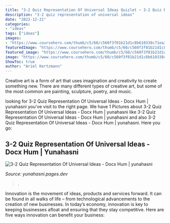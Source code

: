 ```yaml
---
title: "3-2 Quiz Representation Of Universal Ideas Quizlet ~ 3-2 Quiz Representation Of Universal Ideas"
description: "3-2 quiz representation of universal ideas"
date: "2022-12-21"
categories:
- "ideas"
tags: ["ideas"]
images:
- "https://www.coursehero.com/thumb/c5/60/c560f3f01b21d1c8b610338c71ea3c3a17358dcb_180.jpg"
featuredImage: "https://www.coursehero.com/thumb/c5/60/c560f3f01b21d1c8b610338c71ea3c3a17358dcb_180.jpg"
featured_image: "https://www.coursehero.com/thumb/c5/60/c560f3f01b21d1c8b610338c71ea3c3a17358dcb_180.jpg"
image: "https://www.coursehero.com/thumb/c5/60/c560f3f01b21d1c8b610338c71ea3c3a17358dcb_180.jpg"
ShowToc: true
author: "Ariel Kertzmann"
---
```



Creative art is a form of art that uses imagination and creativity to create something new. There are many different types of creative art, but some of the most common are painting, sculpture, poetry, and music.

	

		
looking for 3-2 Quiz Representation Of Universal Ideas - Docx Hum | yunahasni you've visit to the right page. We have 1 Pictures about 3-2 Quiz Representation Of Universal Ideas - Docx Hum | yunahasni like 3-2 Quiz Representation Of Universal Ideas - Docx Hum | yunahasni and also 3-2 Quiz Representation Of Universal Ideas - Docx Hum | yunahasni. Here you go:
		
    
## 3-2 Quiz Representation Of Universal Ideas - Docx Hum | Yunahasni

<img loading=lazy src="https://www.coursehero.com/thumb/c5/60/c560f3f01b21d1c8b610338c71ea3c3a17358dcb_180.jpg" onerror="this.onerror=null;this.src='https://tse4.mm.bing.net/th?id=OIP.apO2438rkg5MCBxaBBvZsAC0Dq&amp;pid=15.1';" alt="3-2 Quiz Representation Of Universal Ideas - Docx Hum | yunahasni">

_Source: yunahasni.pages.dev_

>. 

	

Innovation is the movement of ideas, products and services forward. It can be found in all walks of life – from technological advancements to the creation of new businesses. In today’s economy, innovation is key to keeping businesses afloat and ensuring that they stay competitive. Here are five ways innovation can benefit your business: 

